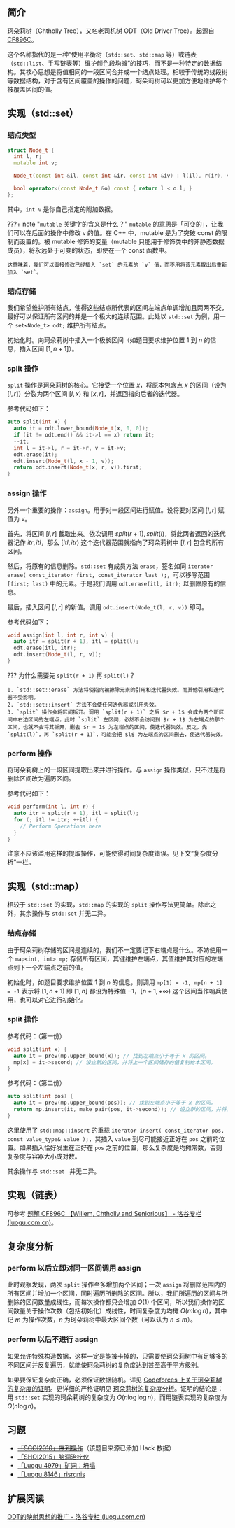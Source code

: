 ## 简介

珂朵莉树（Chtholly Tree），又名老司机树 ODT（Old Driver Tree）。起源自 [CF896C](https://codeforces.com/problemset/problem/896/C)。

这个名称指代的是一种“使用平衡树（`std::set`、`std::map` 等）或链表（`std::list`、手写链表等）维护颜色段均摊”的技巧，而不是一种特定的数据结构。其核心思想是将值相同的一段区间合并成一个结点处理。相较于传统的线段树等数据结构，对于含有区间覆盖的操作的问题，珂朵莉树可以更加方便地维护每个被覆盖区间的值。

## 实现（std::set）

### 结点类型

```cpp
struct Node_t {
  int l, r;
  mutable int v;

  Node_t(const int &il, const int &ir, const int &iv) : l(il), r(ir), v(iv) {}

  bool operator<(const Node_t &o) const { return l < o.l; }
};
```

其中，`int v` 是你自己指定的附加数据。

???+ note "`mutable` 关键字的含义是什么？"
    `mutable` 的意思是「可变的」，让我们可以在后面的操作中修改 `v` 的值。在 C++ 中，mutable 是为了突破 const 的限制而设置的。被 mutable 修饰的变量（mutable 只能用于修饰类中的非静态数据成员），将永远处于可变的状态，即使在一个 const 函数中。
    
    这意味着，我们可以直接修改已经插入 `set` 的元素的 `v` 值，而不用将该元素取出后重新加入 `set`。

### 结点存储

我们希望维护所有结点，使得这些结点所代表的区间左端点单调增加且两两不交，最好可以保证所有区间的并是一个极大的连续范围。此处以 `std::set` 为例，用一个 `set<Node_t> odt;` 维护所有结点。

初始化时。向珂朵莉树中插入一个极长区间（如题目要求维护位置 $1$ 到 $n$ 的信息，插入区间 $[1,n+1]$）。

### split 操作

`split` 操作是珂朵莉树的核心。它接受一个位置 $x$，将原本包含点 $x$ 的区间（设为 $[l, r]$）分裂为两个区间 $[l, x)$ 和 $[x, r]$，并返回指向后者的迭代器。

参考代码如下：

```cpp
auto split(int x) {
  auto it = odt.lower_bound(Node_t(x, 0, 0));
  if (it != odt.end() && it->l == x) return it;
  --it;
  int l = it->l, r = it->r, v = it->v;
  odt.erase(it);
  odt.insert(Node_t(l, x - 1, v));
  return odt.insert(Node_t(x, r, v)).first;
}
```

### assign 操作

另外一个重要的操作：`assign`。用于对一段区间进行赋值。设将要对区间 $[l,r]$ 赋值为 $v$。

首先，将区间 $[l, r]$ 截取出来。依次调用 $split(r+1), split(l)$，将此两者返回的迭代器记作 $itr, itl$，那么 $[itl, itr)$ 这个迭代器范围就指向了珂朵莉树中 $[l,r]$ 包含的所有区间。

然后，将原有的信息删除。`std::set` 有成员方法 `erase`，签名如同 `iterator erase( const_iterator first, const_iterator last );`，可以移除范围 `[first; last)` 中的元素。于是我们调用 `odt.erase(itl, itr);` 以删除原有的信息。

最后，插入区间 $[l,r]$ 的新值。调用 `odt.insert(Node_t(l, r, v))` 即可。

参考代码如下：

```cpp
void assign(int l, int r, int v) {
  auto itr = split(r + 1), itl = split(l);
  odt.erase(itl, itr);
  odt.insert(Node_t(l, r, v));
}
```

??? 为什么需要先 `split(r + 1)` 再 `split(l)`？

    1. `std::set::erase` 方法将使指向被擦除元素的引用和迭代器失效。而其他引用和迭代器不受影响。
    2. `std::set::insert` 方法不会使任何迭代器或引用失效。
    3. `split` 操作会将区间拆开。调用 `split(r + 1)` 之后 $r + 1$ 会成为两个新区间中右边区间的左端点，此时 `split` 左区间，必然不会访问到 $r + 1$ 为左端点的那个区间，也就不会将其拆开，删去 $r + 1$ 为左端点的区间，使迭代器失效。反之，先 `split(l)`，再 `split(r + 1)`，可能会把 $l$ 为左端点的区间删去，使迭代器失效。

### perform 操作

将珂朵莉树上的一段区间提取出来并进行操作。与 `assign` 操作类似，只不过是将删除区间改为遍历区间。

参考代码如下：

```cpp
void perform(int l, int r) {
  auto itr = split(r + 1), itl = split(l);
  for (; itl != itr; ++itl) {
    // Perform Operations here
  }
}
```

注意不应该滥用这样的提取操作，可能使得时间复杂度错误。见下文“复杂度分析”一栏。

## 实现（std::map）

相较于 `std::set` 的实现，`std::map` 的实现的 `split` 操作写法更简单。除此之外，其余操作与 `std::set` 并无二异。

### 结点存储

由于珂朵莉树存储的区间是连续的，我们不一定要记下右端点是什么。不妨使用一个 `map<int, int> mp;` 存储所有区间，其键维护左端点，其值维护其对应的左端点到下一个左端点之前的值。

初始化时，如题目要求维护位置 $1$ 到 $n$ 的信息，则调用 `mp[1] = -1, mp[n + 1] = -1` 表示将 $[1,n+1)$ 即 $[1, n]$ 都设为特殊值 $-1$，$[n+1, +\infty)$ 这个区间当作哨兵使用，也可以对它进行初始化。

### split 操作

参考代码：（第一份）

```cpp
void split(int x) {
  auto it = prev(mp.upper_bound(x)); // 找到左端点小于等于 x 的区间。
  mp[x] = it->second; // 设立新的区间，并将上一个区间储存的值复制给本区间。
}
```

参考代码：（第二份）

```cpp
auto split(int pos) {
  auto it = prev(mp.upper_bound(pos)); // 找到左端点小于等于 x 的区间。
  return mp.insert(it, make_pair(pos, it->second)); // 设立新的区间，并将上一个区间储存的值复制给本区间。
}
```

这里使用了 `std::map::insert` 的重载 `iterator insert( const_iterator pos, const value_type& value );`，其插入 `value` 到尽可能接近正好在 `pos` 之前的位置。如果插入恰好发生在正好在 `pos` 之前的位置，那么复杂度是均摊常数，否则复杂度与容器大小成对数。

其余操作与 `std::set ` 并无二异。

## 实现（链表）

可参考 [题解 CF896C 【Willem, Chtholly and Seniorious】 - 洛谷专栏 (luogu.com.cn)](https://www.luogu.com.cn/article/umiw1fwp)。

## 复杂度分析

### perform 以后立即对同一区间调用 assign

此时观察发现，两次 `split` 操作至多增加两个区间；一次 `assign` 将删除范围内的所有区间并增加一个区间，同时遍历所删除的区间。所以，我们所遍历的区间与所删除的区间数量成线性，而每次操作都只会增加 $O(1)$ 个区间，所以我们操作的区间数量关于操作次数（包括初始化）成线性，时间复杂度为均摊 $O(m\log n)$，其中记 $m$ 为操作次数，$n$ 为珂朵莉树中最大区间个数（可以认为 $n\leq m$）。

### perform 以后不进行 assign

如果允许特殊构造数据，这样一定是能被卡掉的，只需要使珂朵莉树中有足够多的不同区间并反复遍历，就能使珂朵莉树的复杂度达到甚至高于平方级别。

如果要保证复杂度正确，必须保证数据随机。详见 [Codeforces 上关于珂朵莉树的复杂度的证明](http://codeforces.com/blog/entry/56135?#comment-398940)。更详细的严格证明见 [珂朵莉树的复杂度分析](https://zhuanlan.zhihu.com/p/102786071)。证明的结论是：用 `std::set` 实现的珂朵莉树的复杂度为 $O(n \log \log n)$，而用链表实现的复杂度为 $O(n \log n)$。

## 习题

-   ~~[「SCOI2010」序列操作](https://www.luogu.com.cn/problem/P2572)~~（该题目来源已添加 Hack 数据）
-   [「SHOI2015」脑洞治疗仪](https://loj.ac/problem/2037)
-   [「Luogu 4979」矿洞：坍塌](https://www.luogu.com.cn/problem/P4979)
-   [「Luogu 8146」risrqnis](https://www.luogu.com.cn/problem/P8146)

## 扩展阅读

[ODT的映射思想的推广 - 洛谷专栏 (luogu.com.cn)](https://www.luogu.com.cn/article/0mys9qkh)
